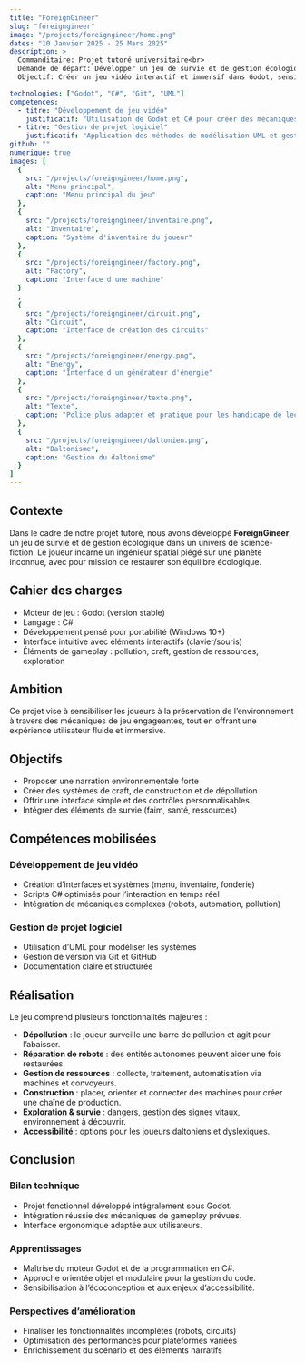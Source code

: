 ```yaml
---
title: "ForeignGineer"
slug: "foreigngineer"
image: "/projects/foreigngineer/home.png"
dates: "10 Janvier 2025 - 25 Mars 2025"
description: >
  Commanditaire: Projet tutoré universitaire<br>
  Demande de départ: Développer un jeu de survie et de gestion écologique sur une planète inconnue.<br>
  Objectif: Créer un jeu vidéo interactif et immersif dans Godot, sensibilisant aux enjeux environnementaux.

technologies: ["Godot", "C#", "Git", "UML"]
competences:
  - titre: "Développement de jeu vidéo"
    justificatif: "Utilisation de Godot et C# pour créer des mécaniques de gameplay complexes."
  - titre: "Gestion de projet logiciel"
    justificatif: "Application des méthodes de modélisation UML et gestion de versions via Git."
github: ""
numerique: true
images: [
  {
    src: "/projects/foreigngineer/home.png",
    alt: "Menu principal",
    caption: "Menu principal du jeu"
  },
  {
    src: "/projects/foreigngineer/inventaire.png",
    alt: "Inventaire",
    caption: "Système d'inventaire du joueur"
  },
  {
    src: "/projects/foreigngineer/factory.png",
    alt: "Factory",
    caption: "Interface d'une machine"
  }
  ,
  {
    src: "/projects/foreigngineer/circuit.png",
    alt: "Circuit",
    caption: "Interface de création des circuits"
  },
  {
    src: "/projects/foreigngineer/energy.png",
    alt: "Energy",
    caption: "Interface d'un générateur d'énergie"
  },
  {
    src: "/projects/foreigngineer/texte.png",
    alt: "Texte",
    caption: "Police plus adapter et pratique pour les handicape de lecture"
  },
  {
    src: "/projects/foreigngineer/daltonien.png",
    alt: "Daltonisme",
    caption: "Gestion du daltonisme"
  }
]
---
```


## Contexte

Dans le cadre de notre projet tutoré, nous avons développé **ForeignGineer**, un jeu de survie et de gestion écologique dans un univers de science-fiction. Le joueur incarne un ingénieur spatial piégé sur une planète inconnue, avec pour mission de restaurer son équilibre écologique.

## Cahier des charges

- Moteur de jeu : Godot (version stable)
- Langage : C#
- Développement pensé pour portabilité (Windows 10+)
- Interface intuitive avec éléments interactifs (clavier/souris)
- Éléments de gameplay : pollution, craft, gestion de ressources, exploration

## Ambition

Ce projet vise à sensibiliser les joueurs à la préservation de l’environnement à travers des mécaniques de jeu engageantes, tout en offrant une expérience utilisateur fluide et immersive.

## Objectifs

- Proposer une narration environnementale forte
- Créer des systèmes de craft, de construction et de dépollution
- Offrir une interface simple et des contrôles personnalisables
- Intégrer des éléments de survie (faim, santé, ressources)

## Compétences mobilisées

### Développement de jeu vidéo
- Création d’interfaces et systèmes (menu, inventaire, fonderie)
- Scripts C# optimisés pour l’interaction en temps réel
- Intégration de mécaniques complexes (robots, automation, pollution)

### Gestion de projet logiciel
- Utilisation d’UML pour modéliser les systèmes
- Gestion de version via Git et GitHub
- Documentation claire et structurée

## Réalisation

Le jeu comprend plusieurs fonctionnalités majeures :
- **Dépollution** : le joueur surveille une barre de pollution et agit pour l’abaisser.
- **Réparation de robots** : des entités autonomes peuvent aider une fois restaurées.
- **Gestion de ressources** : collecte, traitement, automatisation via machines et convoyeurs.
- **Construction** : placer, orienter et connecter des machines pour créer une chaîne de production.
- **Exploration & survie** : dangers, gestion des signes vitaux, environnement à découvrir.
- **Accessibilité** : options pour les joueurs daltoniens et dyslexiques.

## Conclusion

### Bilan technique
- Projet fonctionnel développé intégralement sous Godot.
- Intégration réussie des mécaniques de gameplay prévues.
- Interface ergonomique adaptée aux utilisateurs.

### Apprentissages
- Maîtrise du moteur Godot et de la programmation en C#.
- Approche orientée objet et modulaire pour la gestion du code.
- Sensibilisation à l’écoconception et aux enjeux d’accessibilité.

### Perspectives d’amélioration
- Finaliser les fonctionnalités incomplètes (robots, circuits)
- Optimisation des performances pour plateformes variées
- Enrichissement du scénario et des éléments narratifs
